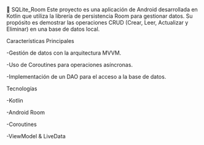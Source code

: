 📝 SQLite_Room
Este proyecto es una aplicación de Android desarrollada en Kotlin que utiliza la librería de persistencia Room para gestionar datos. Su propósito es demostrar las operaciones CRUD (Crear, Leer, Actualizar y Eliminar) en una base de datos local.

Características Principales

-Gestión de datos con la arquitectura MVVM.

-Uso de Coroutines para operaciones asíncronas.

-Implementación de un DAO para el acceso a la base de datos.

Tecnologías

-Kotlin

-Android Room

-Coroutines

-ViewModel & LiveData
